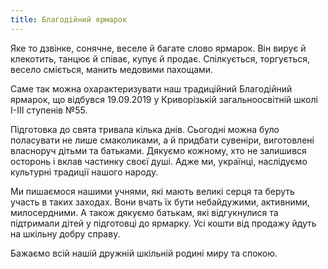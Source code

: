 ```yaml
---
title: Благодійний ярмарок
---
```


Яке то дзвінке, сонячне, веселе й багате слово ярмарок. Він вирує й клекотить, танцює й співає, купує й продає. Спілкується, торгується, весело сміється, манить медовими пахощами.

Саме так можна охарактеризувати наш традиційний Благодійний ярмарок, що відбувся 19.09.2019 у Криворізькій загальноосвітній школі І-ІІІ ступенів №55.

Підготовка до свята тривала кілька днів. Сьогодні можна було поласувати не лише смаколиками, а й придбати сувеніри, виготовлені власноруч дітьми та батьками. Дякуємо кожному, хто не залишився осторонь і вклав частинку своєї душі. Адже ми, українці, наслідуємо культурні традиції нашого народу.

Ми пишаємося нашими учнями, які мають великі серця та беруть участь в таких заходах. Вони вчать їх бути небайдужими, активними, милосердними. А також дякуємо батькам, які відгукнулися та підтримали дітей у підготовці до ярмарку. Усі кошти від продажу йдуть на шкільну добру справу.

Бажаємо всій нашій дружній шкільній родині миру та спокою.

<slideshow />
